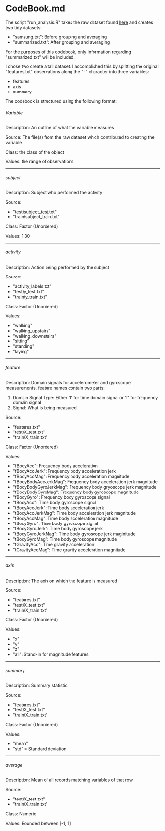 # CodeBook.md

The script "run_analysis.R" takes the raw dataset found [here](https://d396qusza40orc.cloudfront.net/getdata%2Fprojectfiles%2FUCI%20HAR%20Dataset.zip) and creates two tidy datasets:
* "samsung.txt": Before grouping and averaging
* "summarized.txt": After grouping and averaging

For the purposes of this codebook, only information regarding "summarized.txt" will be included.


I chose two create a tall dataset. I accomplished this by splitting the original "features.txt" observations along the "-" character into three variables:
* features
* axis
* summary


The codebook is structured using the following format:

###### Variable
Description: An outline of what the variable measures

Source: The file(s) from the raw dataset which 
contributed to creating the variable

Class: the class of the object

Values: the range of observations

***

###### subject
Description: Subject who performed the activity

Source:
* "test/subject_test.txt"
* "train/subject_train.txt"

Class: Factor (Unordered)

Values: 1:30

***

###### activity
Description: Action being performed by the subject

Source:
* "activity_labels.txt"
* "test/y_test.txt"
* "train/y_train.txt"

Class: Factor (Unordered)

Values:
* "walking"
* "walking_upstairs"
* "walking_downstairs"
* "sitting"
* "standing"
* "laying"

***

###### feature
Description: Domain signals for accelerometer and gyroscope measurements. feature names contain two parts:
1. Domain Signal Type: Either 't' for time domain signal or 'f' for frequency domain signal
2. Signal: What is being measured

Source:
* "features.txt"
* "test/X_test.txt"
* "train/X_train.txt"

Class: Factor (Unordered)

Values:
* "fBodyAcc": Frequency body acceleration
* "fBodyAccJerk": Frequency body acceleration jerk
* "fBodyAccMag": Frequency body acceleration magnitude
* "fBodyBodyAccJerkMag": Frequency body acceleration jerk magnitude
* "fBodyBodyGyroJerkMag": Frequency body gryoscope jerk magnitude
* "fBodyBodyGyroMag": Frequency body gyroscope magnitude
* "fBodyGyro": Frequency body gyroscope signal
* "tBodyAcc": Time body gyroscope signal
* "tBodyAccJerk": Time body acceleration jerk
* "tBodyAccJerkMag": Time body acceleration jerk magnitude
* "tBodyAccMag": Time body acceleration magnitude
* "tBodyGyro": Time body gyroscope signal
* "tBodyGyroJerk": Time body gyroscope jerk
* "tBodyGyroJerkMag": Time body gyroscope jerk maginitude
* "tBodyGyroMag": Time body gyroscope magnitude
* "tGravityAcc": Time gravity acceleration
* "tGravityAccMag": Time gravity acceleration magnitude

***

###### axis
Description: The axis on which the feature is measured

Source:
* "features.txt"
* "test/X_test.txt"
* "train/X_train.txt"

Class: Factor (Unordered)

Values:
* "x"
* "y"
* "z"
* "all": Stand-in for magnitude features

***

###### summary
Description: Summary statistic

Source:
* "features.txt"
* "test/X_test.txt"
* "train/X_train.txt"

Class: Factor (Unordered)

Values:
* "mean"
* "std" = Standard deviation

***

###### average
Description: Mean of all records matching variables of that row

Source:
* "test/X_test.txt"
* "train/X_train.txt"

Class: Numeric

Values: Bounded between [-1, 1]